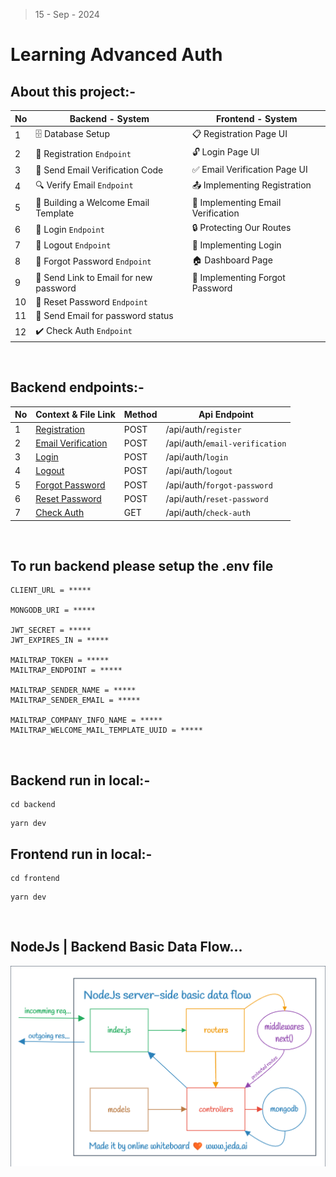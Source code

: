 > 15 - Sep - 2024

# Learning Advanced Auth


## About this project:- 
|No| Backend - System                       | Frontend - System                   |
|--|----------------------------------------|-------------------------------------|
|1 | 🗄️ Database Setup                      | 📋 Registration Page UI            |
|2 | 🔐 Registration `Endpoint`             | 🔓 Login Page UI                   |
|3 | 📧 Send Email Verification Code        | ✅ Email Verification Page UI      |
|4 | 🔍 Verify Email `Endpoint`             | 📤 Implementing Registration       |
|5 | 📧 Building a Welcome Email Template   | 📧 Implementing Email Verification |
|6 | 🔑 Login `Endpoint`                    | 🔒 Protecting Our Routes           |
|7 | 🚫 Logout `Endpoint`                   | 🔑 Implementing Login              |
|8 | 🔄 Forgot Password `Endpoint`          | 🏠 Dashboard Page                  |
|9 | 📧 Send Link to Email for new password | 🔄 Implementing Forgot Password    |
|10| 🔁 Reset Password `Endpoint`           |                                     |
|11| 📧 Send Email for password status      |                                     |
|12| ✔️ Check Auth `Endpoint`               |                                     |


<br/>


## Backend endpoints:-
| No| Context & File Link                     | Method | Api Endpoint                  |
| --| --------------------------------------- | ------ | ------------------------------|
| 1 | [Registration][registration]            | POST   | /api/auth/`register`          |
| 2 | [Email Verification][emailVerification] | POST   | /api/auth/`email-verification`|
| 3 | [Login][userLogin]                      | POST   | /api/auth/`login`             |
| 4 | [Logout][userLogout]                    | POST   | /api/auth/`logout`            |
| 5 | [Forgot Password][forgotPassword]       | POST   | /api/auth/`forgot-password`   |
| 6 | [Reset Password][resetPassword]         | POST   | /api/auth/`reset-password`    |
| 7 | [Check Auth][checkAuth]                 | GET    | /api/auth/`check-auth`        |

[registration]:      ./backend/src/projects/auth/controllers/registration.js
[emailVerification]: ./backend/src/projects/auth/controllers/emailVerification.js
[userLogin]:         ./backend/src/projects/auth/controllers/login.js
[userLogout]:        ./backend/src/projects/auth/controllers/logout.js
[forgotPassword]:    ./backend/src/projects/auth/controllers/forgotPassword.js
[resetPassword]:     ./backend/src/projects/auth/controllers/resetPassword.js
[checkAuth]:         ./backend/src/projects/auth/controllers/checkAuth.js


<br/>

## To run backend please setup the .env file

```
CLIENT_URL = *****

MONGODB_URI = *****

JWT_SECRET = *****
JWT_EXPIRES_IN = *****

MAILTRAP_TOKEN = *****
MAILTRAP_ENDPOINT = *****

MAILTRAP_SENDER_NAME = *****
MAILTRAP_SENDER_EMAIL = *****

MAILTRAP_COMPANY_INFO_NAME = *****
MAILTRAP_WELCOME_MAIL_TEMPLATE_UUID = *****
```

<br/>

## Backend run in local:-

```
cd backend
```
```
yarn dev
```

## Frontend run in local:-

```
cd frontend
```
```
yarn dev
```

<br/>

## NodeJs | Backend Basic Data Flow...
<img src="./backend/public/img/backendDataFlow.png" />
